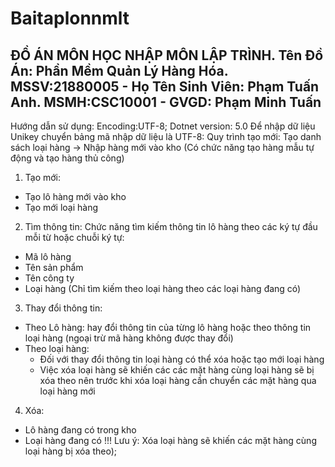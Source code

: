 # Baitaplonnmlt
ĐỒ ÁN MÔN HỌC NHẬP MÔN LẬP TRÌNH.
Tên Đồ Án: Phần Mềm Quản Lý Hàng Hóa.
MSSV:21880005 - Họ Tên Sinh Viên: Phạm Tuấn Anh.
MSMH:CSC10001 - GVGD: Phạm Minh Tuấn
-----------------------------------------------------
Hướng dẫn sử dụng:
 Encoding:UTF-8; Dotnet version: 5.0
Để nhập dữ liệu Unikey chuyển bảng mã nhập dữ liệu là UTF-8:
 Quy trình tạo mới: Tạo danh sách loại hàng -> Nhập hàng mới vào kho (Có chức năng tạo hàng mẫu tự động và tạo hàng thủ công)
1. Tạo mới: 
- Tạo lô hàng mới vào kho
- Tạo mới loại hàng
2. Tìm thông tin: Chức năng tìm kiếm thông tin lô hàng theo các ký tự đầu mỗi từ hoặc chuỗi ký tự:
- Mã lô hàng
- Tên sản phẩm
- Tên công ty
- Loại hàng (Chỉ tìm kiếm theo loại hàng theo các loại hàng đang có)
3. Thay đổi thông tin: 
- Theo Lô hàng: hay đổi thông tin của từng lô hàng hoặc theo thông tin loại hàng (ngoại trừ mã hàng không được thay đổi)
- Theo loại hàng: 
   * Đối với thay đổi thông tin loại hàng có thể xóa hoặc tạo mới loại hàng
   * Việc xóa loại hàng sẽ khiến các các mặt hàng cùng loại hàng sẽ bị xóa theo nên trước khi xóa loại hàng cần chuyển các mặt hàng qua loại hàng mới
4. Xóa: 
 - Lô hàng đang có trong kho
 - Loại hàng đang có
 !!! Lưu ý: Xóa loại hàng sẽ khiến các mặt hàng cùng loại hàng bị xóa theo);
